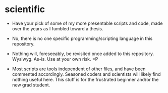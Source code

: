 # scientific

-  Have your pick of some of my more presentable scripts and code, made over the years as I fumbled toward a thesis.

-  No, there is no one specific programming/scripting language in this repository.

-  Nothing will, foreseeably, be revisited once added to this repository. Wysiwyg. As-is. Use at your own risk. =P

-  Most scripts are tools independent of other files, and have been commented accordingly. Seasoned coders and scientists will likely find nothing useful here. This stuff is for the frustrated beginner and/or the new grad student.
